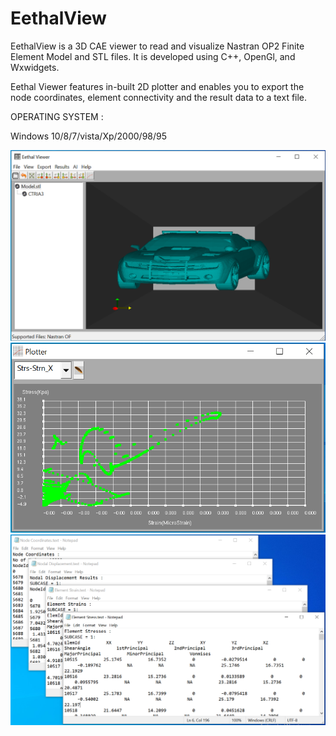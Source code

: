 # EethalView
EethalView is a 3D CAE viewer to read and visualize Nastran OP2 Finite Element Model and STL files. It is developed using C++, OpenGl, and Wxwidgets.

Eethal Viewer features in-built 2D plotter and enables you to export the node coordinates, element connectivity and the result data to a text file.

OPERATING SYSTEM :

Windows 10/8/7/vista/Xp/2000/98/95

![Eethal View](Image_UI.png)
![Inbuilt Plotter](Image_StressStrainPlot.png)
![Exported Results](Image_TextResults.png)